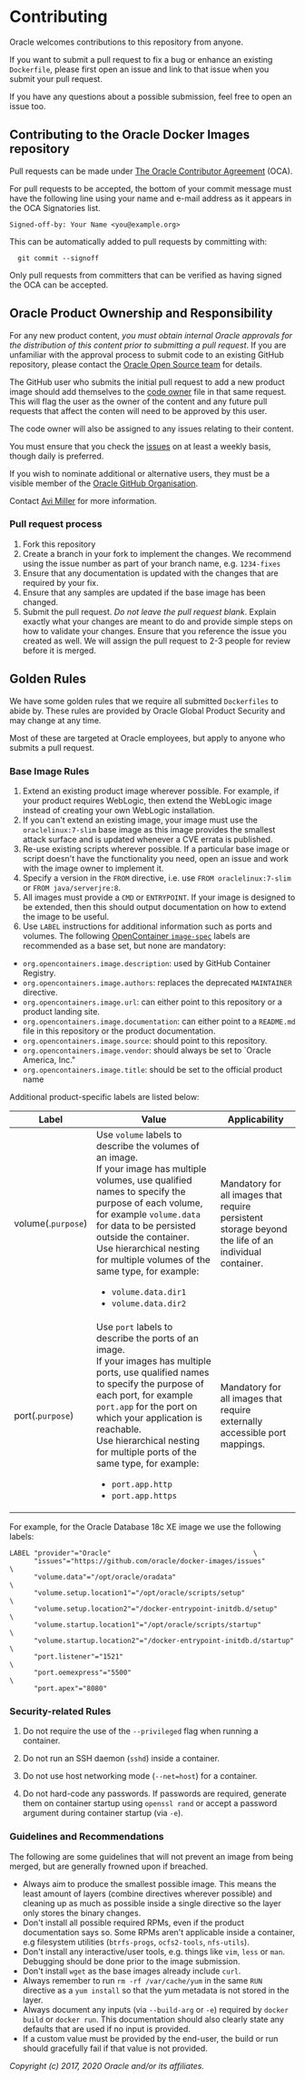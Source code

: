 # Contributing
Oracle welcomes contributions to this repository from anyone.

If you want to submit a pull request to fix a bug or enhance an existing
`Dockerfile`, please first open an issue and link to that issue when you
submit your pull request.

If you have any questions about a possible submission, feel free to open
an issue too.

## Contributing to the Oracle Docker Images repository

Pull requests can be made under
[The Oracle Contributor Agreement](https://www.oracle.com/technetwork/community/oca-486395.html) (OCA).

For pull requests to be accepted, the bottom of your commit message must have
the following line using your name and e-mail address as it appears in the
OCA Signatories list.

```
Signed-off-by: Your Name <you@example.org>
```

This can be automatically added to pull requests by committing with:

```
  git commit --signoff
```

Only pull requests from committers that can be verified as having
signed the OCA can be accepted.

## Oracle Product Ownership and Responsibility

For any new product content, *you must obtain internal Oracle approvals for the
distribution of this content prior to submitting a pull request*. If you are
unfamiliar with the approval process to submit code to an existing GitHub
repository, please contact the [Oracle Open Source team](mailto:opensource_ww_grp@oracle.com)
for details.

The GitHub user who submits the initial pull request to add a new product image
should add themselves to the [code owner](./CODEOWNERS) file in that same
request. This will flag the user as the owner of the content and any future pull
requests that affect the conten will need to be approved by this user.

The code owner will also be assigned to any issues relating to their content.

You must ensure that you check the [issues](https://github.com/oracle/docker-images/issues)
on at least a weekly basis, though daily is preferred.

If you wish to nominate additional or alternative users, they must be a visible
member of the [Oracle GitHub Organisation](https://github.com/orgs/oracle/people/).

Contact [Avi Miller](https://github.com/Djelibeybi) for more information.


### Pull request process

1. Fork this repository
1. Create a branch in your fork to implement the changes. We recommend using
the issue number as part of your branch name, e.g. `1234-fixes`
1. Ensure that any documentation is updated with the changes that are required
by your fix.
1. Ensure that any samples are updated if the base image has been changed.
1. Submit the pull request. *Do not leave the pull request blank*. Explain exactly
what your changes are meant to do and provide simple steps on how to validate
your changes. Ensure that you reference the issue you created as well.
We will assign the pull request to 2-3 people for review before it is merged.

## Golden Rules

We have some golden rules that we require all submitted `Dockerfiles` to abide
by. These rules are provided by Oracle Global Product Security and may change
at any time.

Most of these are targeted at Oracle employees, but apply to anyone who submits
a pull request.

### Base Image Rules

1. Extend an existing product image wherever possible. For example, if your
product requires WebLogic, then extend the WebLogic image instead of creating
your own WebLogic installation.
1. If you can't extend an existing image, your image must use the
`oraclelinux:7-slim` base image as this image provides the smallest
attack surface and is updated whenever a CVE errata is published.
1. Re-use existing scripts wherever possible. If a particular base image or
script doesn't have the functionality you need, open an issue and work with
the image owner to implement it.
1. Specify a version in the `FROM` directive, i.e. use
`FROM oraclelinux:7-slim` or `FROM java/serverjre:8`.
1. All images must provide a `CMD` or `ENTRYPOINT`. If your image is designed
to be extended, then this should output documentation on how to extend the
image to be useful.
1. Use `LABEL` instructions for additional information such as ports and volumes.
The following [OpenContainer `image-spec`](https://github.com/opencontainers/image-spec/blob/master/annotations.md#pre-defined-annotation-keys)
labels are recommended as a base set, but none are mandatory:

* `org.opencontainers.image.description`: used by GitHub Container Registry.
* `org.opencontainers.image.authors`: replaces the deprecated `MAINTAINER` directive.
* `org.opencontainers.image.url`: can either point to this repository or a product landing site.
* `org.opencontainers.image.documentation`: can either point to a `README.md` file in this repository or the product documentation.
* `org.opencontainers.image.source`: should point to this repository.
* `org.opencontainers.image.vendor`: should always be set to `Oracle America, Inc."
* `org.opencontainers.image.title`: should be set to the official product name

Additional product-specific labels are listed below:

| Label   | Value | Applicability |
| -------- | ----- | ------------- |
| volume(.`purpose`) | Use `volume` labels to describe the volumes of an image.<br/>If your image has multiple volumes, use qualified names to specify the purpose of each volume, for example `volume.data` for data to be persisted outside the container.<br/>Use hierarchical nesting for multiple volumes of the same type, for example:<br/><ul><li>`volume.data.dir1`</li><li>`volume.data.dir2`</li></ul> | Mandatory for all images that require persistent storage beyond the life of an individual container. |
| port(.`purpose`) | Use `port` labels to describe the ports of an image.<br/>If your images has multiple ports, use qualified names to specify the purpose of each port, for example `port.app` for the port on which your application is reachable.<br/>Use hierarchical nesting for multiple ports of the same type, for example:<br/><ul><li>`port.app.http`</li><li>`port.app.https`</li></ul> | Mandatory for all images that require externally accessible port mappings. |

For example, for the Oracle Database 18c XE image we use the following labels:

```
LABEL "provider"="Oracle"                                   \
      "issues"="https://github.com/oracle/docker-images/issues"         \
      "volume.data"="/opt/oracle/oradata"                               \
      "volume.setup.location1"="/opt/oracle/scripts/setup"              \
      "volume.setup.location2"="/docker-entrypoint-initdb.d/setup"      \
      "volume.startup.location1"="/opt/oracle/scripts/startup"          \
      "volume.startup.location2"="/docker-entrypoint-initdb.d/startup"  \
      "port.listener"="1521"                                            \
      "port.oemexpress"="5500"                                          \
      "port.apex"="8080"
```

### Security-related Rules

1. Do not require the use of the `--privileged` flag when running a container.

1. Do not run an SSH daemon (`sshd`) inside a container.
1. Do not use host networking mode (`--net=host`) for a container.
1. Do not hard-code any passwords. If passwords are required, generate them
on container startup using `openssl rand` or accept a password argument during
container startup (via `-e`).

### Guidelines and Recommendations

The following are some guidelines that will not prevent an image from being
merged, but are generally frowned upon if breached.

- Always aim to produce the smallest possible image. This means the least amount
of layers (combine directives wherever possible) and cleaning up as much as
possible inside a single directive so the layer only stores the binary changes.
- Don't install all possible required RPMs, even if the product
documentation says so. Some RPMs aren't applicable inside a container, e.g
filesystem utilities (`btrfs-progs`, `ocfs2-tools`, `nfs-utils`).
- Don't install any interactive/user tools, e.g. things like `vim`, `less` or
`man`. Debugging should be done prior to the image submission.
- Don't install `wget` as the base images already include `curl`.
- Always remember to run `rm -rf /var/cache/yum` in the same `RUN` directive as a
`yum install` so that the yum metadata is not stored in the layer.
- Always document any inputs (via `--build-arg` or `-e`) required by
`docker build` or `docker run`. This documentation should also clearly state
any defaults that are used if no input is provided.
- If a custom value must be provided by the end-user, the build or run should
gracefully fail if that value is not provided.


*Copyright (c) 2017, 2020 Oracle and/or its affiliates.*
